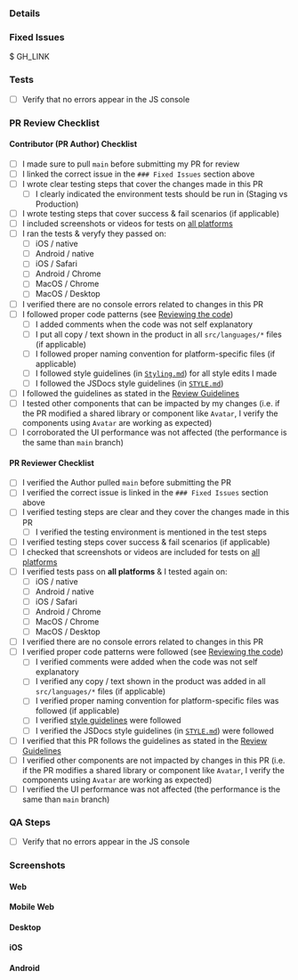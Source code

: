 <!-- If necessary, assign reviewers that know the area or changes well. Feel free to tag any additional reviewers you see fit. -->

### Details
<!-- Explanation of the change or anything fishy that is going on -->

### Fixed Issues
<!---
Please replace GH_LINK with the link to the GitHub issue this Pull Request is fixing.
Do NOT add the special GH keywords like `fixed` etc, we have our own process of managing the flow.
It MUST be an entire link to the issue; otherwise, the linking will not work as expected.

Make sure this section looks similar to this (you can link multiple issues using the same formatting, just add a new line):

$ https://github.com/Expensify/App/issues/<number-of-the-issue>

Do NOT only link the issue number like this: $ #<number-of-the-issue>
--->
$ GH_LINK

### Tests
<!---
Add a numbered list of manual tests you performed that validates your changes work on all platforms, and that there are no regressions present.
Add any additional test steps if test steps are unique to a particular platform.
Manual test steps should be written so that your reviewer can repeat and verify one or more expected outcomes in the development environment.

For example:
1. Click on the text input to bring it into focus
2. Upload an image via copy paste
3. Verify a modal appears displaying a preview of that image
--->

- [ ] Verify that no errors appear in the JS console

### PR Review Checklist
<!--
This is a checklist for PR authors & reviewers. Please make sure to complete all tasks and check them off once you do, or else Expensify has the right not to merge your PR!
-->
#### Contributor (PR Author) Checklist
- [ ] I made sure to pull `main` before submitting my PR for review
- [ ] I linked the correct issue in the `### Fixed Issues` section above
- [ ] I wrote clear testing steps that cover the changes made in this PR
    - [ ] I clearly indicated the environment tests should be run in (Staging vs Production)
- [ ] I wrote testing steps that cover success & fail scenarios (if applicable)
- [ ] I included screenshots or videos for tests on [all platforms](https://github.com/Expensify/App/blob/main/CONTRIBUTING.md#make-sure-you-can-test-on-all-platforms)
- [ ] I ran the tests & veryfy they passed on:
    - [ ] iOS / native
    - [ ] Android / native
    - [ ] iOS / Safari
    - [ ] Android / Chrome
    - [ ] MacOS / Chrome
    - [ ] MacOS / Desktop
- [ ] I verified there are no console errors related to changes in this PR
- [ ] I followed proper code patterns (see [Reviewing the code](https://github.com/Expensify/App/blob/main/PR_REVIEW_GUIDELINES.md#reviewing-the-code))
    - [ ] I added comments when the code was not self explanatory
    - [ ] I put all copy / text shown in the product in all `src/languages/*` files (if applicable)
    - [ ] I followed proper naming convention for platform-specific files (if applicable)
    - [ ] I followed style guidelines (in [`Styling.md`](../STYLING.md)) for all style edits I made
    - [ ] I followed the JSDocs style guidelines (in [`STYLE.md`](https://github.com/Expensify/App/blob/main/STYLE.md#jsdocs))
- [ ] I followed the guidelines as stated in the [Review Guidelines](https://github.com/Expensify/App/blob/main/PR_REVIEW_GUIDELINES.md)
- [ ] I tested other components that can be impacted by my changes (i.e. if the PR modified a shared library or component like `Avatar`, I verify the components using `Avatar` are working as expected)
- [ ] I corroborated the UI performance was not affected (the performance is the same than `main` branch)

#### PR Reviewer Checklist
- [ ] I verified the Author pulled `main` before submitting the PR
- [ ] I verified the correct issue is linked in the `### Fixed Issues` section above
- [ ] I verified testing steps are clear and they cover the changes made in this PR
    - [ ] I verified the testing environment is mentioned in the test steps
- [ ] I verified testing steps cover success & fail scenarios (if applicable)
- [ ] I checked that screenshots or videos are included for tests on [all platforms](https://github.com/Expensify/App/blob/main/CONTRIBUTING.md#make-sure-you-can-test-on-all-platforms)
- [ ] I verified tests pass on **all platforms** & I tested again on:
    - [ ] iOS / native
    - [ ] Android / native
    - [ ] iOS / Safari
    - [ ] Android / Chrome
    - [ ] MacOS / Chrome
    - [ ] MacOS / Desktop
- [ ] I verified there are no console errors related to changes in this PR
- [ ] I verified proper code patterns were followed (see [Reviewing the code](https://github.com/Expensify/App/blob/main/PR_REVIEW_GUIDELINES.md#reviewing-the-code))
    - [ ] I verified comments were added when the code was not self explanatory
    - [ ] I verified any copy / text shown in the product was added in all `src/languages/*` files (if applicable)
    - [ ] I verified proper naming convention for platform-specific files was followed (if applicable)
    - [ ] I verified [style guidelines](../STYLING.md) were followed
    - [ ] I verified the JSDocs style guidelines (in [`STYLE.md`](https://github.com/Expensify/App/blob/main/STYLE.md#jsdocs)) were followed
- [ ] I verified that this PR follows the guidelines as stated in the [Review Guidelines](https://github.com/Expensify/App/blob/main/PR_REVIEW_GUIDELINES.md)
- [ ] I verified other components are not impacted by changes in this PR (i.e. if the PR modifies a shared library or component like `Avatar`, I verify the components using `Avatar` are working as expected)
- [ ] I verified the UI performance was not affected (the performance is the same than `main` branch)

### QA Steps
<!---
Add a numbered list of manual tests that can be performed by our QA engineers on the staging environment to validate that your changes work on all platforms, and that there are no regressions present.
Add any additional QA steps if test steps are unique to a particular platform.
Manual test steps should be written so that the QA engineer can repeat and verify one or more expected outcomes in the staging environment.

For example:
1. Click on the text input to bring it into focus
2. Upload an image via copy paste
3. Verify a modal appears displaying a preview of that image
--->

- [ ] Verify that no errors appear in the JS console

### Screenshots
<!-- Add screenshots for all platforms tested. Pull requests won't be merged unless the screenshots show the app was tested on all platforms.-->

#### Web
<!-- Insert screenshots of your changes on the web platform-->

#### Mobile Web
<!-- Insert screenshots of your changes on the web platform (from a mobile browser)-->

#### Desktop
<!-- Insert screenshots of your changes on the desktop platform-->

#### iOS
<!-- Insert screenshots of your changes on the iOS platform-->

#### Android
<!-- Insert screenshots of your changes on the Android platform-->

